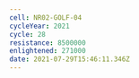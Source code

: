 ```yaml
---
cell: NR02-GOLF-04
cycleYear: 2021
cycle: 28
resistance: 8500000
enlightened: 271000
date: 2021-07-29T15:46:11.346Z
---
```

